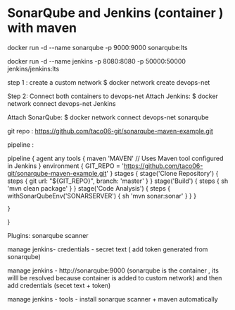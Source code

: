 SonarQube and Jenkins (container ) with maven
==============================================

docker run -d --name sonarqube -p 9000:9000 sonarqube:lts

docker run -d --name jenkins -p 8080:8080 -p 50000:50000 jenkins/jenkins:lts


step 1 :  create a custom network
$ docker network create devops-net


Step 2: Connect both containers to devops-net
Attach Jenkins:
$ docker network connect devops-net Jenkins

Attach SonarQube:
$ docker network connect devops-net sonarqube


git repo :  https://github.com/taco06-git/sonarqube-maven-example.git

pipeline : 

pipeline {
    agent any
    tools {
        maven 'MAVEN'  // Uses Maven tool configured in Jenkins
    }
    environment {
        GIT_REPO = 'https://github.com/taco06-git/sonarqube-maven-example.git'
    }
    stages {
        stage('Clone Repository') {
            steps {
                git url: "${GIT_REPO}", branch: 'master'
            }
        }
        stage('Build') {
            steps {
                sh 'mvn clean package'
            }
        }
        stage('Code Analysis') {
            steps {
                withSonarQubeEnv('SONARSERVER') {
                    sh 'mvn sonar:sonar'
                }
            }
        }
      
    }
}

Plugins: sonarqube scanner

manage jenkins- credentials - secret text ( add token generated from sonarqube)

manage jenkins - http://sonarqube:9000 (sonarqube is the container , its willl be resolved because container is added to custom network) and then add credentials (secet text + token)

manage jenkins - tools - install sonarque scanner + maven automatically 

